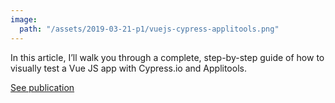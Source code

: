 ```yaml
---
image:
  path: "/assets/2019-03-21-p1/vuejs-cypress-applitools.png"
---
```


In this article, I’ll walk you through a complete, step-by-step guide of how to visually test a Vue JS app with Cypress.io and Applitools.

[See publication](https://applitools.com/blog/test-vuejs-cypress-io-applitools)